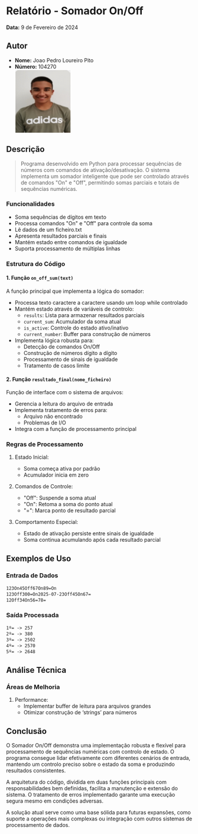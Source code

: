 # Relatório - Somador On/Off

**Data:** 9 de Fevereiro de 2024  

## Autor
- **Nome:** Joao Pedro Loureiro Pito
- **Número:** 104270  
 ![Foto do Autor](../fotoCara.png)

## Descrição
> Programa desenvolvido em Python para processar sequências de números 
> com comandos de ativação/desativação. 
> O sistema implementa um somador inteligente que pode ser controlado 
> através de comandos "On" e "Off", permitindo somas parciais e totais 
> de sequências numéricas.


### Funcionalidades
- Soma sequências de dígitos em texto
- Processa comandos "On" e "Off" para controle da soma
- Lê dados de um ficheiro.txt
- Apresenta resultados parciais e finais
- Mantém estado entre comandos de igualdade
- Suporta processamento de múltiplas linhas

### Estrutura do Código

#### 1. Função `on_off_sum(text)`
A função principal que implementa a lógica do somador:
- Processa texto caractere a caractere usando um loop while controlado
- Mantém estado através de variáveis de controlo:
  - `results`: Lista para armazenar resultados parciais
  - `current_sum`: Acumulador da soma atual
  - `is_active`: Controle do estado ativo/inativo
  - `current_number`: Buffer para construção de números
- Implementa lógica robusta para:
  - Detecção de comandos On/Off
  - Construção de números dígito a dígito
  - Processamento de sinais de igualdade
  - Tratamento de casos limite

#### 2. Função `resultado_final(nome_ficheiro)`
Função de interface com o sistema de arquivos:
- Gerencia a leitura do arquivo de entrada
- Implementa tratamento de erros para:
  - Arquivo não encontrado
  - Problemas de I/O
- Integra com a função de processamento principal

### Regras de Processamento
1. Estado Inicial:
   - Soma começa ativa por padrão
   - Acumulador inicia em zero

2. Comandos de Controle:
   - "Off": Suspende a soma atual
   - "On": Retoma a soma do ponto atual
   - "=": Marca ponto de resultado parcial

3. Comportamento Especial:
   - Estado de ativação persiste entre sinais de igualdade
   - Soma continua acumulando após cada resultado parcial

## Exemplos de Uso

### Entrada de Dados
```text
123On45Off67On89=On
123Off300=On2025-07-23Off45On67=
12Off34On56=78=
```

### Saída Processada
```text
1º= -> 257
2º= -> 380
3º= -> 2502
4º= -> 2570
5º= -> 2648
```

## Análise Técnica

### Áreas de Melhoria
1. Performance:
   - Implementar buffer de leitura para arquivos grandes
   - Otimizar construção de ‘strings’ para números

## Conclusão

O Somador On/Off demonstra uma implementação robusta e flexível 
para processamento de sequências numéricas com controlo de estado. 
O programa consegue lidar efetivamente com diferentes cenários de entrada,
mantendo um controlo preciso sobre o estado da soma e produzindo resultados consistentes.

A arquitetura do código, dividida em duas funções principais com 
responsabilidades bem definidas, facilita a manutenção e extensão do sistema. 
O tratamento de erros implementado garante uma execução segura mesmo em condições adversas.

A solução atual serve como uma base sólida para futuras expansões, 
como suporte a operações mais complexas ou integração com outros 
sistemas de processamento de dados.